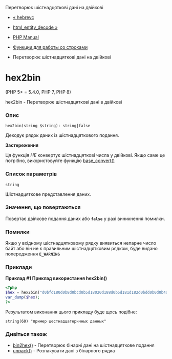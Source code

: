 Перетворює шістнадцяткові дані на двійкові

-   [« hebrevc](function.hebrevc.html)
    
-   [html\_entity\_decode »](function.html-entity-decode.html)
    
-   [PHP Manual](index.html)
    
-   [Функции для работы со строками](ref.strings.html)
    
-   Перетворює шістнадцяткові дані на двійкові
    

# hex2bin

(PHP 5> = 5.4.0, PHP 7, PHP 8)

hex2bin - Перетворює шістнадцяткові дані в двійкові

### Опис

```methodsynopsis
hex2bin(string $string): string|false
```

Декодує рядок даних із шістнадцяткового подання.

**Застереження**

Ця функція *НЕ* конвертує шістнадцяткові числа у двійкові. Якщо саме це потрібно, використовуйте функцію [base\_convert()](function.base-convert.html)

### Список параметрів

`string`

Шістнадцяткове представлення даних.

### Значення, що повертаються

Повертає двійкове подання даних або **`false`** у разі виникнення помилки.

### Помилки

Якщо у вхідному шістнадцятковому рядку виявиться непарне число байт або він не є правильним шістнадцятковим рядком, буде видано попередження **`E_WARNING`**

### Приклади

**Приклад #1 Приклад використання **hex2bin()****

```php
<?php
$hex = hex2bin("d0bfd180d0b8d0bcd0b5d18020d188d0b5d181d182d0bdd0b0d0b4d186d0b0d182d0b5d180d0b8d187d0bdd18bd18520d0b4d0b0d0bdd0bdd18bd185");
var_dump($hex);
?>
```

Результатом виконання цього прикладу буде щось подібне:

```
string(60) "пример шестнадцатеричных данных"
```

### Дивіться також

-   [bin2hex()](function.bin2hex.html) - Перетворює бінарні дані на шістнадцяткове подання
-   [unpack()](function.unpack.html) - Розпакувати дані з бінарного рядка